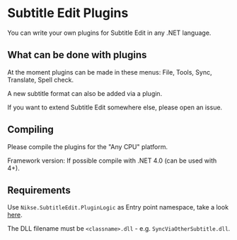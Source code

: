 # Subtitle Edit Plugins

You can write your own plugins for Subtitle Edit in any .NET language.


## What can be done with plugins

At the moment plugins can be made in these menus: File, Tools, Sync, Translate, Spell check.

A new subtitle format can also be added via a plugin.

If you want to extend Subtitle Edit somewhere else, please open an issue.


## Compiling

Please compile the plugins for the "Any CPU" platform.

Framework version: If possible compile with .NET 4.0 (can be used with 4+).


## Requirements

Use `Nikse.SubtitleEdit.PluginLogic` as Entry point namespace, take a look [here](https://github.com/SubtitleEdit/plugins/blob/master/Haxor/DLL/Plugin.cs#L6).

The DLL filename must be `<classname>.dll` - e.g. `SyncViaOtherSubtitle.dll`.

